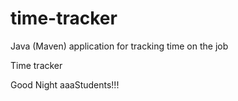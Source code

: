 # time-tracker
Java (Maven) application for tracking time on the job

Time tracker

Good Night aaaStudents!!!
